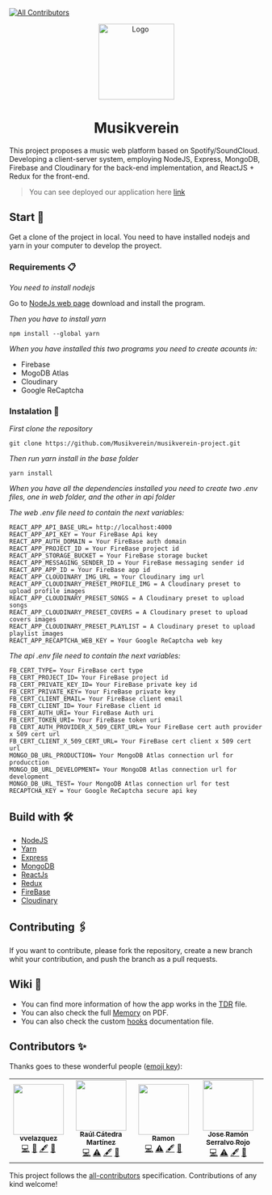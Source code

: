 <!-- ALL-CONTRIBUTORS-BADGE:START - Do not remove or modify this section -->

[![All Contributors](https://img.shields.io/badge/all_contributors-4-orange.svg?style=flat-square)](#contributors-)

<!-- ALL-CONTRIBUTORS-BADGE:END -->

<p align="center">
  <img src="https://res.cloudinary.com/musikverein-project/image/upload/v1621345047/logo-M2_a0ecfu.svg" alt="Logo" width="150" height="150">
  <h1 align="center" >Musikverein</h1>
</p>


This project proposes a music web platform based on Spotify/SoundCloud.
Developing a client-server system, employing NodeJS, Express, MongoDB, Firebase
and Cloudinary for the back-end implementation, and ReactJS + Redux for the
front-end.

> You can see deployed our application here [link](https://musikverein.netlify.app/)

## Start 🚀

Get a clone of the project in local. You need to have installed nodejs and yarn
in your computer to develop the proyect.

### Requirements 📋

_You need to install nodejs_

Go to [NodeJs web page](https://nodejs.org/es/) download and install the
program.

_Then you have to install yarn_

```
npm install --global yarn
```

_When you have installed this two programs you need to create acounts in:_

- Firebase
- MogoDB Atlas
- Cloudinary
- Google ReCaptcha

### Instalation 🔧

_First clone the repository_

```
git clone https://github.com/Musikverein/musikverein-project.git
```

_Then run yarn install in the base folder_

```
yarn install
```

_When you have all the dependencies installed you need to create two .env files,
one in web folder, and the other in api folder_

_The web .env file need to contain the next variables:_

```
REACT_APP_API_BASE_URL= http://localhost:4000
REACT_APP_API_KEY = Your FireBase Api key
REACT_APP_AUTH_DOMAIN = Your FireBase auth domain
REACT_APP_PROJECT_ID = Your FireBase project id
REACT_APP_STORAGE_BUCKET = Your FireBase storage bucket
REACT_APP_MESSAGING_SENDER_ID = Your FireBase messaging sender id
REACT_APP_APP_ID = Your FireBase app id
REACT_APP_CLOUDINARY_IMG_URL = Your Cloudinary img url
REACT_APP_CLOUDINARY_PRESET_PROFILE_IMG = A Cloudinary preset to upload profile images
REACT_APP_CLOUDINARY_PRESET_SONGS = A Cloudinary preset to upload songs
REACT_APP_CLOUDINARY_PRESET_COVERS = A Cloudinary preset to upload covers images
REACT_APP_CLOUDINARY_PRESET_PLAYLIST = A Cloudinary preset to upload playlist images
REACT_APP_RECAPTCHA_WEB_KEY = Your Google ReCaptcha web key
```

_The api .env file need to contain the next variables:_

```
FB_CERT_TYPE= Your FireBase cert type
FB_CERT_PROJECT_ID= Your FireBase project id
FB_CERT_PRIVATE_KEY_ID= Your FireBase private key id
FB_CERT_PRIVATE_KEY= Your FireBase private key
FB_CERT_CLIENT_EMAIL= Your FireBase client email
FB_CERT_CLIENT_ID= Your FireBase client id
FB_CERT_AUTH_URI= Your FireBase Auth uri
FB_CERT_TOKEN_URI= Your FireBase token uri
FB_CERT_AUTH_PROVIDER_X_509_CERT_URL= Your FireBase cert auth provider x 509 cert url
FB_CERT_CLIENT_X_509_CERT_URL= Your FireBase cert client x 509 cert url
MONGO_DB_URL_PRODUCTION= Your MongoDB Atlas connection url for producction
MONGO_DB_URL_DEVELOPMENT= Your MongoDB Atlas connection url for development
MONGO_DB_URL_TEST= Your MongoDB Atlas connection url for test
RECAPTCHA_KEY = Your Google ReCaptcha secure api key
```

## Build with 🛠️

- [NodeJS](https://nodejs.org/es/)
- [Yarn](https://classic.yarnpkg.com/en/docs/install/#windows-stable)
- [Express](https://expressjs.com/)
- [MongoDB](https://www.mongodb.com/)
- [ReactJs](https://es.reactjs.org/)
- [Redux](https://es.redux.js.org/)
- [FireBase](https://firebase.google.com/)
- [Cloudinary](https://cloudinary.com/)

## Contributing 🖇️

If you want to contribute, please fork the repository, create a new branch whit
your contribution, and push the branch as a pull requests.

## Wiki 📖

- You can find more information of how the app works in the
  [TDR](./documentation/TDR.md) file.
- You can also check the full [Memory](./documentation/Memory.pdf) on PDF.
- You can also check the custom
  [hooks](./packages/web/src/hooks/documentation.md) documentation file.

## Contributors ✨

Thanks goes to these wonderful people
([emoji key](https://allcontributors.org/docs/en/emoji-key)):

<!-- ALL-CONTRIBUTORS-LIST:START - Do not remove or modify this section -->
<!-- prettier-ignore-start -->
<!-- markdownlint-disable -->
<table>
  <tr>
    <td align="center"><a href="https://github.com/vvelazquezc"><img src="https://avatars.githubusercontent.com/u/73468274?v=4?s=100" width="100px;" alt=""/><br /><sub><b>vvelazquez</b></sub></a><br /><a href="https://github.com/Musikverein/musikverein-project/commits?author=vvelazquezc" title="Code">💻</a> <a href="#design-vvelazquezc" title="Design">🎨</a> <a href="#content-vvelazquezc" title="Content">🖋</a> <a href="#ideas-vvelazquezc" title="Ideas, Planning, & Feedback">🤔</a></td>
    <td align="center"><a href="https://github.com/RaulCatedra3003"><img src="https://avatars.githubusercontent.com/u/65410632?v=4?s=100" width="100px;" alt=""/><br /><sub><b>Raúl Cátedra Martínez</b></sub></a><br /><a href="https://github.com/Musikverein/musikverein-project/commits?author=RaulCatedra3003" title="Code">💻</a> <a href="https://github.com/Musikverein/musikverein-project/commits?author=RaulCatedra3003" title="Tests">⚠️</a> <a href="#content-RaulCatedra3003" title="Content">🖋</a> <a href="#ideas-RaulCatedra3003" title="Ideas, Planning, & Feedback">🤔</a></td>
    <td align="center"><a href="https://github.com/rshernan"><img src="https://avatars.githubusercontent.com/u/42167693?v=4?s=100" width="100px;" alt=""/><br /><sub><b>Ramon</b></sub></a><br /><a href="https://github.com/Musikverein/musikverein-project/commits?author=rshernan" title="Code">💻</a> <a href="https://github.com/Musikverein/musikverein-project/commits?author=rshernan" title="Tests">⚠️</a> <a href="#content-rshernan" title="Content">🖋</a> <a href="#ideas-rshernan" title="Ideas, Planning, & Feedback">🤔</a></td>
    <td align="center"><a href="https://github.com/joserra-15"><img src="https://avatars.githubusercontent.com/u/72786719?v=4?s=100" width="100px;" alt=""/><br /><sub><b>Jose Ramón Serralvo Rojo</b></sub></a><br /><a href="https://github.com/Musikverein/musikverein-project/commits?author=joserra-15" title="Code">💻</a> <a href="https://github.com/Musikverein/musikverein-project/commits?author=joserra-15" title="Tests">⚠️</a> <a href="#content-joserra-15 " title="Content">🖋</a> <a href="#ideas-joserra-15" title="Ideas, Planning, & Feedback">🤔</a></td>
  </tr>
</table>

<!-- markdownlint-restore -->
<!-- prettier-ignore-end -->

<!-- ALL-CONTRIBUTORS-LIST:END -->

This project follows the
[all-contributors](https://github.com/all-contributors/all-contributors)
specification. Contributions of any kind welcome!
